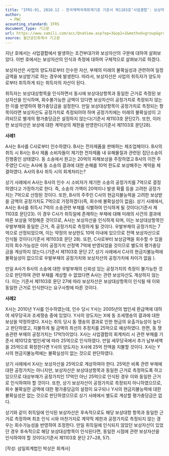 ```yaml
---
title: "IFRS-91, 2010.12 - 한국채택국제회계기준 기준서 제1103호‘사업결합’: 보상자산의 인식 및 측정"
author:
  - PWC
acounting_standard: IFRS
document_type: 기고문
url: https://www.samili.com/acc/QnaView.asp?op=3&op2=1&method=group&group=2086-15;1&orgcode=0&searchword=&page=27&code=IFRS%2D91%3A201012
source: 월간공인회계사 기고문
---
```

지난 호에서는 사업결합에서 발생하는 조건부대가와 보상자산의 구분에 대하여 살펴보았다. 이번 호에서는 보상자산의 인식과 측정에 대하여 구체적으로 살펴보기로 하겠다.

  

보상자산은 사업의 양도자로부터 인수한 자산, 부채의 미래의 불확실성과 관련하여 일정금액을 보상받기로 하는 경우에 발생한다. 따라서, 보상자산은 사업의 취득자가 양도자로부터 취득하게 되는 취득자의 자산이 된다.

  

취득자는 보상대상항목을 인식하면서 동시에 보상대상항목과 동일한 근거로 측정된 보상자산을 인식하며, 회수불가능한 금액이 있다면 보상자산이 공정가치로 측정되지 않는 한 이를 반영하여 평가충당금을 설정한다. 만일 보상대상항목이 공정가치로 측정되는 항목이라면 보상자산도 공정가치로 측정되어야 하며 공정가치에는 미래의 불확실성이 고려되므로 별개의 평가충당금은 설정하지 않는다(기준서 제1103호 문단27). 또한, 이러한 보상자산은 보상에 대한 계약상의 제한을 반영한다(기준서 제1103호 문단28).

  

**사례1**

A사는 B사를 C사로부터 인수하였다. B사는 전자제품을 판매하는 제조업체이다. B사의 취득 시 B사는 B사 제품 소비자들이 제기한 전자제품 내 유해물질과 관련된 집단소송이 진행중인 상태였다. 동 소송에서 원고는 20억의 피해보상을 주장하였고 B사의 이전 주주였던 C사는 A사에 동 소송의 결과에 대한 손해를 10억 한도로 보상해주는 계약을 체결하였다. A사의 B사 취득 시의 회계처리는?

  

상기 사례에서 A사는 B사의 인수 시 소비자가 제기한 소송의 공정가치를 7억으로 결정하였다고 가정하기로 한다. 즉, 소송의 가액이 20억이나 발생 확률 등을 고려한 공정가치는 7억으로 산정된 것이다. 또한, B사의 주주인 C사의 현금지불능력을 고려한 보상받을 금액의 공정가치도 7억으로 가정하겠다(즉, 회수에 불확실성이 없음). 상기 사례에서, A사는 B사를 취득시 7억의 소송관련 부채를 식별하여 인식하게 될 것이다(기준서 제1103호 문단23). 이 경우 C사가 취득일에 존재하는 부채에 대해 미래의 사건의 결과에 따른 보상을 약정해준 것이므로, A사는 보상자산을 인식하게 되며, 이는 보상대상항목인 우발부채와 동일한 근거, 즉 공정가치로 측정하게 될 것이다. 우발부채의 공정가치는 7억으로 산정되었으며, 이는 약정의 보상한도 10억 이내에 있으므로 전액 보상자산으로 인식될 것이다(기준서 제1103호 문단 28). 또한, C사로부터 보상금액을 회수할 수 있을 지의 회수가능성은 이미 공정가치 산정액 7억에 반영되었을 것이므로 별도의 평가충당금을 계상하지 않는다.(기준서 제1103호 문단 27, 상기 사례에서 C사의 현금지불능력에 불확실성이 없으므로 우발부채의 공정가치와 보상자산의 공정가치에 차이가 없음 ).

만일 A사가 B사의 소송에 대한 우발부채의 신뢰성 있는 공정가치의 측정이 불가능한 것으로 판단하여 관련 부채를 계상할 수 없었다면 A사는 관련 보상자산도 계상하지 않는다. 이는 기준서 제1103호 문단 27에 따라 보상자산은 보상대상항목이 인식될 때 이와 동일한 근거로 인식한다는 요구사항에 따른 것이다.

  

**사례2**

X사는 2010년 Y사를 인수하였는데, 인수 당시 Y사는 2005년의 법인세 환급액에 대하여 세무당국과 조세쟁송 중에 있었다. Y사의 양도자는 X에 동 조세쟁송의 결과에 대한 보상을 약정하였다. X사는 취득 당시 동 쟁송의 결과로 인한 현금의 유출가능성이 높다고 판단하였고, 지불하게 될 금액의 최선의 추정치를 25억으로 예상하였다. 한편, 동 쟁송관련 부채의 공정가치는 17억1)이었다. X사는 사업결합의 회계처리 시 관련 부채를 기준서 제1012호‘법인세’에 따라 25억으로 인식하였다. 만일 세무당국에서 추가 납부세액을 25억으로 확정한다면 Y사의 양도자는 X사에 25억 전액을 지불할 것이다. X사는 Y사의 현금지불능력에는 불확실성이 없는 것으로 판단하였다.

  

상기 사례에서 X사는 보상자산을 25억으로 계상하여야 한다. 25억은 비록 관련 부채에 대한 공정가치는 아니지만, 보상자산은 보상대상항목과 동일한 근거로 측정하도록 하고 있으므로 대상부채가 공정가치인 17억인 아닌 25억으로 인식된 경우 이와 동일한 근거로 인식하여야 할 것이다. 또한, 상기 보상자산이 공정가치로 측정되지 아니하였으므로, 회수 불확실한 금액에 대한 평가충당금의 설정이 요구되나 Y사의 현금지불능력에 대한 불확실성은 없는 것으로 판단하였으므로 상기 사례에서 별도로 계상할 평가충당금은 없다.

상기와 같이 취득일에 인식된 보상자산은 후속적으로도 해당 보상대항 항목과 동일한 근거로 측정하며 최초 인식 시와 마찬가지로 계약적 제한과 공정가치로 측정되지 않는 경우는 회수가능성을 반영하여 조정한다. 만일 취득일에 인식되지 않았던 보상자산이 있었던 경우 후속적으로 해당 보상대상항목이 인식된다면, 동일한 시점에 관련 보상자산을 인식하여야 할 것이다(기준서 제1103호 문단 27~28, 57).

  

\[작성: 삼일회계법인 박상은 회계사\]